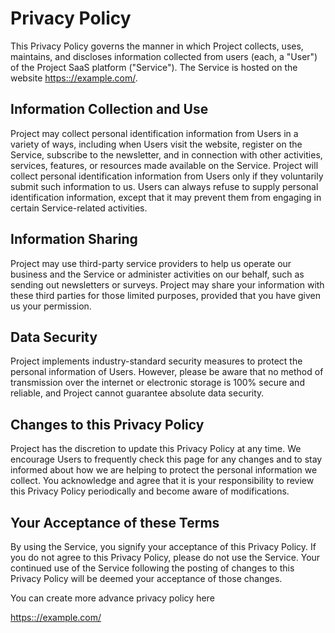 # Privacy Policy 

This Privacy Policy governs the manner in which Project collects, uses, maintains, and discloses information collected from users (each, a "User") of the Project SaaS platform ("Service"). The Service is hosted on the website [https:://example.com/](https:://example.com/).

## Information Collection and Use

Project may collect personal identification information from Users in a variety of ways, including when Users visit the website, register on the Service, subscribe to the newsletter, and in connection with other activities, services, features, or resources made available on the Service. Project will collect personal identification information from Users only if they voluntarily submit such information to us. Users can always refuse to supply personal identification information, except that it may prevent them from engaging in certain Service-related activities.

## Information Sharing

Project may use third-party service providers to help us operate our business and the Service or administer activities on our behalf, such as sending out newsletters or surveys. Project may share your information with these third parties for those limited purposes, provided that you have given us your permission.

## Data Security

Project implements industry-standard security measures to protect the personal information of Users. However, please be aware that no method of transmission over the internet or electronic storage is 100% secure and reliable, and Project cannot guarantee absolute data security.

## Changes to this Privacy Policy

Project has the discretion to update this Privacy Policy at any time. We encourage Users to frequently check this page for any changes and to stay informed about how we are helping to protect the personal information we collect. You acknowledge and agree that it is your responsibility to review this Privacy Policy periodically and become aware of modifications.

## Your Acceptance of these Terms

By using the Service, you signify your acceptance of this Privacy Policy. If you do not agree to this Privacy Policy, please do not use the Service. Your continued use of the Service following the posting of changes to this Privacy Policy will be deemed your acceptance of those changes.

You can create more advance privacy policy here

[https:://example.com/](https:://example.com/)